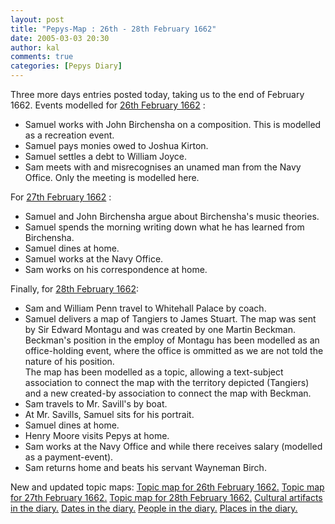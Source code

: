 ```yaml
---
layout: post
title: "Pepys-Map : 26th - 28th February 1662"
date: 2005-03-03 20:30
author: kal
comments: true
categories: [Pepys Diary]
---
```

Three more days entries posted today, taking us to the end of February 1662.
Events modelled for <a href="http://www.pepysdiary.com/archive/1662/02/26/index.php">26th February 1662</a> :
<ul><li>Samuel works with John Birchensha on a composition. This is modelled as a recreation event.</li>
<li>Samuel pays monies owed to Joshua Kirton.</li>
<li>Samuel settles a debt to William Joyce.</li>
<li>Sam meets with and misrecognises an unamed man from the Navy Office. Only the meeting is modelled here.</li></ul>
For <a href="http://www.pepysdiary.com/archive/1662/02/27/index.php">27th February 1662</a> :
<ul><li>Samuel and John Birchensha argue about Birchensha's music theories.</li>
<li>Samuel spends the morning writing down what he has learned from Birchensha.</li>
<li>Samuel dines at home.</li>
<li>Samuel works at the Navy Office.</li>
<li>Sam works on his correspondence at home.</li></ul>
Finally, for <a href="http://www.pepysdiary.com/archive/1662/02/28/index.php">28th February 1662</a>:
<ul><li>Sam and William Penn travel to Whitehall Palace by coach.</li>
<li>Samuel delivers a map of Tangiers to James Stuart. The map was sent by Sir Edward Montagu and was created by one Martin Beckman. Beckman's position in the employ of Montagu has been modelled as an office-holding event, where the office is ommitted as we are not told the nature of his position.<br/> The map has been modelled as a topic, allowing a text-subject association to connect the map with the territory depicted (Tangiers) and a new created-by association to connect the map with Beckman.</li>
<li>Sam travels to Mr. Savill's by boat.</li>
<li>At Mr. Savills, Samuel sits for his portrait.</li>
<li>Samuel dines at home.</li>
<li>Henry Moore visits Pepys at home.</li>
<li>Sam works at the Navy Office and while there receives salary (modelled as  a payment-event).</li>
<li>Sam returns home and beats his servant Wayneman Birch.</li></ul>

<!--more-->
New and updated topic maps:
<a href="http://www.techquila.com/blog/archives/16620226.ltm">Topic map for 26th February 1662.</a>
<a href="http://www.techquila.com/blog/archives/16620227.ltm">Topic map for 27th February 1662.</a>
<a href="http://www.techquila.com/blog/archives/16620228.ltm">Topic map for 28th February 1662.</a>
<a href="http://www.techquila.com/blog/archives/pepys-diary-culture.ltm">Cultural artifacts in the diary.</a>
<a href="http://www.techquila.com/blog/archives/pepys-diary-dates.ltm">Dates in the diary.</a>
<a href="http://www.techquila.com/blog/archives/pepys-diary-people.ltm">People in the diary.</a>
<a href="http://www.techquila.com/blog/archives/pepys-diary-places.ltm">Places in the diary.</a>

